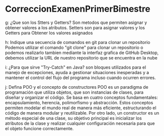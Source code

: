 # CorreccionExamenPrimerBimestre
 g: ¿Que son los Stters y Getters? 
   Son metodos que permiten asignar y obtener valores a los atributos. Setters son para asignar valores y los Getters para Obtener los valores asignados

h: Indique una secuencia de comandos en git para clonar un repositorio 
   Podemos utilizar el comando "git clone" para clonar un repositorio o podemos realizarlo tambien mediante la interfaz grafica de GitHub Desktop, 
   debemos utilizar la URL de nuestro repositorio que se encuentra en la nube

i: ¿Para que sirve "Try-Catch" en Java? 
   son bloques utilizados para el manejo de excepciones, ayuda a gestionar situaciones inesperadas y a mantener el control del flujo del programa incluso cuando ocurren errores.

j: Defina POO y el concepto de constructores 
POO es un paradigma de programación que utiliza objetos, que son instancias de clases, para diseñar y organizar el código. Se basa en cuatro conceptos fundamentales: encapsulamiento, 
herencia, polimorfismo y abstracción. Estos conceptos permiten modelar el mundo real de manera más eficiente, estructurando el código de manera modular y reutilizable. Por otro lado,
un constructor es un método especial de una clase, su objetivo principal es inicializar los atributos de la clase y realizar cualquier configuración necesaria para que el objeto funcione correctamente.
